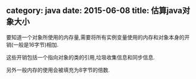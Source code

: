 category: java
date: 2015-06-08
title: 估算java对象大小
---

要知道一个对象所使用的内存量,需要将所有实例变量使用的内存和对象本身的开销(一般是16字节)相加.

这些开销包括一个指向对象的类的引用,垃圾收集信息和同步信息.

另外一般内存的使用会被填充为8字节的倍数.

